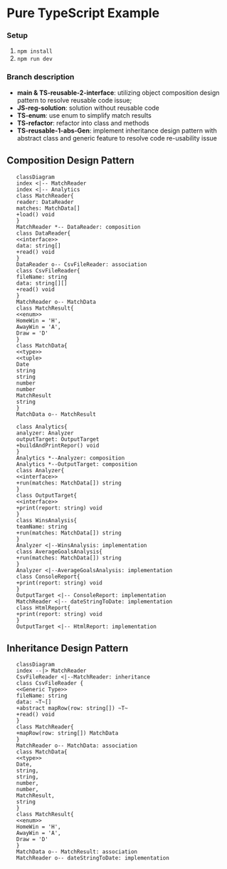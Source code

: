 # Pure TypeScript Example

### Setup
1. `npm install`
2. `npm run dev`

### Branch description
  - **main & TS-reusable-2-interface**: utilizing object composition design pattern to resolve reusable code issue;
  - **JS-reg-solution**: solution without reusable code
  - **TS-enum**: use enum to simplify match results
  - **TS-refactor**: refactor into class and methods
  - **TS-reusable-1-abs-Gen**: implement inheritance design pattern with abstract class and generic feature to resolve code re-usability issue

## Composition Design Pattern
```mermaid
   classDiagram
   index <|-- MatchReader
   index <|-- Analytics
   class MatchReader{
   reader: DataReader 
   matches: MatchData[] 
   +load() void
   }
   MatchReader *-- DataReader: composition
   class DataReader{
   <<interface>> 
   data: string[]
   +read() void
   }
   DataReader o-- CsvFileReader: association
   class CsvFileReader{
   fileName: string
   data: string[][]
   +read() void
   }
   MatchReader o-- MatchData
   class MatchResult{
   <<enum>> 
   HomeWin = 'H',
   AwayWin = 'A',
   Draw = 'D'
   }
   class MatchData{
   <<type>>
   <<tuple>
   Date
   string
   string
   number
   number
   MatchResult
   string
   }
   MatchData o-- MatchResult
   
   class Analytics{
   analyzer: Analyzer
   outputTarget: OutputTarget
   +buildAndPrintRepor() void
   }
   Analytics *--Analyzer: composition
   Analytics *--OutputTarget: composition
   class Analyzer{
   <<interface>>
   +run(matches: MatchData[]) string
   }
   class OutputTarget{
   <<interface>>
   +print(report: string) void
   }
   class WinsAnalysis{
   teamName: string
   +run(matches: MatchData[]) string
   }
   Analyzer <|--WinsAnalysis: implementation
   class AverageGoalsAnalysis{
   +run(matches: MatchData[]) string
   }
   Analyzer <|--AverageGoalsAnalysis: implementation
   class ConsoleReport{
   +print(report: string) void
   }
   OutputTarget <|-- ConsoleReport: implementation
   MatchReader <|-- dateStringToDate: implementation
   class HtmlReport{
   +print(report: string) void
   }
   OutputTarget <|-- HtmlReport: implementation
```


## Inheritance Design Pattern

```mermaid
   classDiagram
   index --|> MatchReader
   CsvFileReader <|--MatchReader: inheritance
   class CsvFileReader {
   <<Generic Type>>
   fileName: string
   data: ~T~[]
   +abstract mapRow(row: string[]) ~T~
   +read() void
   }
   class MatchReader{
   +mapRow(row: string[]) MatchData
   }
   MatchReader o-- MatchData: association
   class MatchData{
   <<type>>
   Date,
   string,
   string,
   number,
   number,
   MatchResult,
   string
   }
   class MatchResult{
   <<enum>>
   HomeWin = 'H',
   AwayWin = 'A',
   Draw = 'D'
   }
   MatchData o-- MatchResult: association
   MatchReader o-- dateStringToDate: implementation
```

